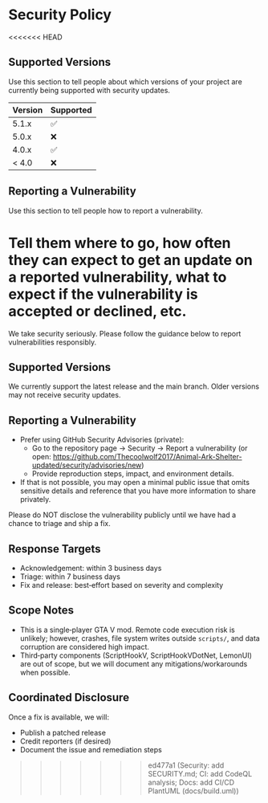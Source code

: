 # Security Policy

<<<<<<< HEAD
## Supported Versions

Use this section to tell people about which versions of your project are
currently being supported with security updates.

| Version | Supported          |
| ------- | ------------------ |
| 5.1.x   | :white_check_mark: |
| 5.0.x   | :x:                |
| 4.0.x   | :white_check_mark: |
| < 4.0   | :x:                |

## Reporting a Vulnerability

Use this section to tell people how to report a vulnerability.

Tell them where to go, how often they can expect to get an update on a
reported vulnerability, what to expect if the vulnerability is accepted or
declined, etc.
=======
We take security seriously. Please follow the guidance below to report vulnerabilities responsibly.

## Supported Versions

We currently support the latest release and the main branch. Older versions may not receive security updates.

## Reporting a Vulnerability

- Prefer using GitHub Security Advisories (private):
  - Go to the repository page → Security → Report a vulnerability (or open: https://github.com/Thecoolwolf2017/Animal-Ark-Shelter-updated/security/advisories/new)
  - Provide reproduction steps, impact, and environment details.
- If that is not possible, you may open a minimal public issue that omits sensitive details and reference that you have more information to share privately.

Please do NOT disclose the vulnerability publicly until we have had a chance to triage and ship a fix.

## Response Targets

- Acknowledgement: within 3 business days
- Triage: within 7 business days
- Fix and release: best‑effort based on severity and complexity

## Scope Notes

- This is a single‑player GTA V mod. Remote code execution risk is unlikely; however, crashes, file system writes outside `scripts/`, and data corruption are considered high impact.
- Third‑party components (ScriptHookV, ScriptHookVDotNet, LemonUI) are out of scope, but we will document any mitigations/workarounds when possible.

## Coordinated Disclosure

Once a fix is available, we will:
- Publish a patched release
- Credit reporters (if desired)
- Document the issue and remediation steps

>>>>>>> ed477a1 (Security: add SECURITY.md; CI: add CodeQL analysis; Docs: add CI/CD PlantUML (docs/build.uml))
